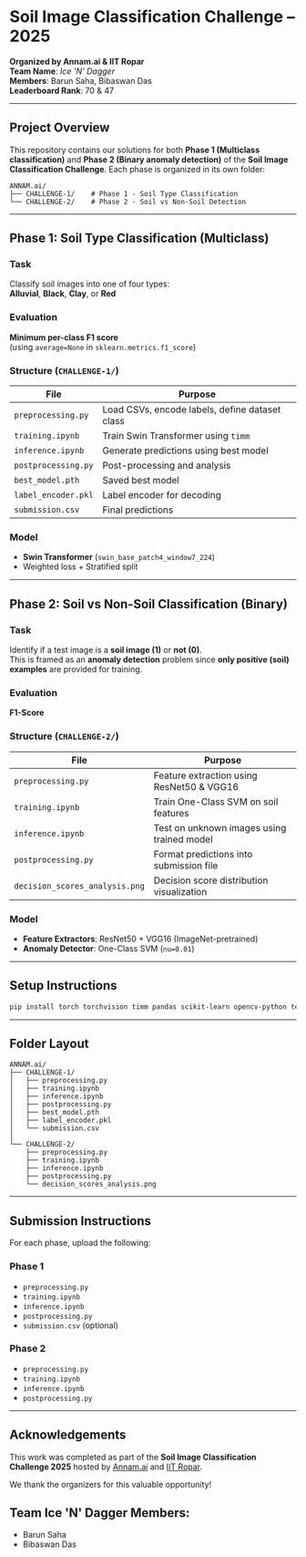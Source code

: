
# Soil Image Classification Challenge – 2025  
**Organized by Annam.ai & IIT Ropar**  
**Team Name**: *Ice 'N' Dagger*  
**Members**: Barun Saha, Bibaswan Das  
**Leaderboard Rank**: 70 & 47 

---

##  Project Overview

This repository contains our solutions for both **Phase 1 (Multiclass classification)** and **Phase 2 (Binary anomaly detection)** of the **Soil Image Classification Challenge**. Each phase is organized in its own folder:

```
ANNAM.ai/
├── CHALLENGE-1/    # Phase 1 - Soil Type Classification
└── CHALLENGE-2/    # Phase 2 - Soil vs Non-Soil Detection
```

---

##  Phase 1: Soil Type Classification (Multiclass)

###  Task  
Classify soil images into one of four types:  
**Alluvial**, **Black**, **Clay**, or **Red**

###  Evaluation  
**Minimum per-class F1 score**  
(using `average=None` in `sklearn.metrics.f1_score`)

###  Structure (`CHALLENGE-1/`)
| File               | Purpose |
|--------------------|---------|
| `preprocessing.py` | Load CSVs, encode labels, define dataset class |
| `training.ipynb`   | Train Swin Transformer using `timm` |
| `inference.ipynb`  | Generate predictions using best model |
| `postprocessing.py`| Post-processing and analysis |
| `best_model.pth`   | Saved best model |
| `label_encoder.pkl`| Label encoder for decoding |
| `submission.csv`   | Final predictions |

###  Model  
- **Swin Transformer** (`swin_base_patch4_window7_224`)
- Weighted loss + Stratified split

---

##  Phase 2: Soil vs Non-Soil Classification (Binary)

###  Task  
Identify if a test image is a **soil image (1)** or **not (0)**.  
This is framed as an **anomaly detection** problem since **only positive (soil) examples** are provided for training.

###  Evaluation  
**F1-Score**

###  Structure (`CHALLENGE-2/`)
| File               | Purpose |
|--------------------|---------|
| `preprocessing.py` | Feature extraction using ResNet50 & VGG16 |
| `training.ipynb`   | Train One-Class SVM on soil features |
| `inference.ipynb`  | Test on unknown images using trained model |
| `postprocessing.py`| Format predictions into submission file |
| `decision_scores_analysis.png` | Decision score distribution visualization |

###  Model  
- **Feature Extractors**: ResNet50 + VGG16 (ImageNet-pretrained)
- **Anomaly Detector**: One-Class SVM (`nu=0.01`)

---

##  Setup Instructions

```bash
pip install torch torchvision timm pandas scikit-learn opencv-python tensorflow
```

---

##  Folder Layout

```
ANNAM.ai/
├── CHALLENGE-1/
│   ├── preprocessing.py
│   ├── training.ipynb
│   ├── inference.ipynb
│   ├── postprocessing.py
│   ├── best_model.pth
│   ├── label_encoder.pkl
│   └── submission.csv
│
└── CHALLENGE-2/
    ├── preprocessing.py
    ├── training.ipynb
    ├── inference.ipynb
    ├── postprocessing.py
    └── decision_scores_analysis.png
```

---

##  Submission Instructions

For each phase, upload the following:

### Phase 1
- `preprocessing.py`
- `training.ipynb`
- `inference.ipynb`
- `postprocessing.py`
- `submission.csv` (optional)

### Phase 2
- `preprocessing.py`
- `training.ipynb`
- `inference.ipynb`
- `postprocessing.py`

---

##  Acknowledgements

This work was completed as part of the **Soil Image Classification Challenge 2025** hosted by [Annam.ai](https://annam.ai) and [IIT Ropar](https://www.iitrpr.ac.in).  

We thank the organizers for this valuable opportunity!

## Team Ice 'N' Dagger Members:
- Barun Saha 
- Bibaswan Das
